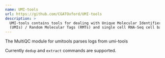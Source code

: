 ```yaml
---
name: UMI-tools
url: https://github.com/CGATOxford/UMI-tools
description: >
  UMI-tools contains tools for dealing with Unique Molecular Identifiers
  (UMIs) / Random Molecular Tags (RMTs) and single cell RNA-Seq cell barcodes.
---
```


The MultiQC module for umitools parses logs from umi-tools

Currently `dedup` and `extract` commands are supported.
